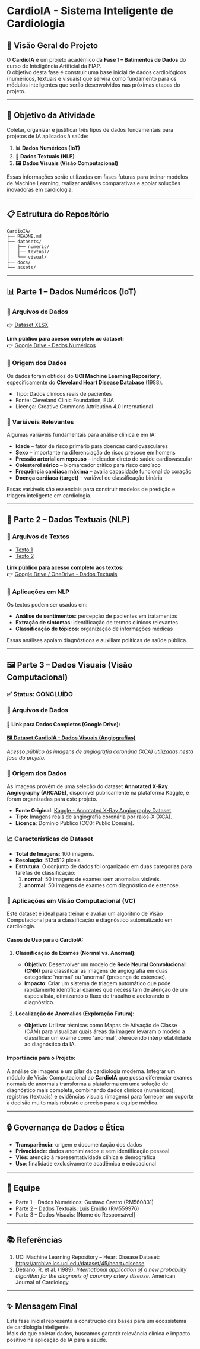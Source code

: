 # CardioIA - Sistema Inteligente de Cardiologia

## 🏥 Visão Geral do Projeto
O **CardioIA** é um projeto acadêmico da **Fase 1 – Batimentos de Dados** do curso de Inteligência Artificial da FIAP.  
O objetivo desta fase é construir uma base inicial de dados cardiológicos (numéricos, textuais e visuais) que servirá como fundamento para os módulos inteligentes que serão desenvolvidos nas próximas etapas do projeto.

---

## 🎯 Objetivo da Atividade
Coletar, organizar e justificar três tipos de dados fundamentais para projetos de IA aplicados à saúde:

1. **📊 Dados Numéricos (IoT)**  
2. **📝 Dados Textuais (NLP)**  
3. **🖼️ Dados Visuais (Visão Computacional)**  

Essas informações serão utilizadas em fases futuras para treinar modelos de Machine Learning, realizar análises comparativas e apoiar soluções inovadoras em cardiologia.

---

## 📋 Estrutura do Repositório

```
CardioIA/
├── README.md
├── datasets/
│   ├── numeric/
│   ├── textual/
│   └── visual/
├── docs/
└── assets/
```

---

## 📊 Parte 1 – Dados Numéricos (IoT)

### 📁 Arquivos de Dados
👉 [Dataset XLSX](datasets/numeric/heart_disease_processed.xlsx)

**Link público para acesso completo ao dataset:**  
👉 [Google Drive - Dados Numéricos](https://drive.google.com/drive/folders/1MVGRajXHamQ81FYPaeWpcSY2UmrDjWy7?usp=sharing)

### 📌 Origem dos Dados
Os dados foram obtidos do **UCI Machine Learning Repository**, especificamente do **Cleveland Heart Disease Database** (1988).  
- Tipo: Dados clínicos reais de pacientes  
- Fonte: Cleveland Clinic Foundation, EUA  
- Licença: Creative Commons Attribution 4.0 International  

### 🔬 Variáveis Relevantes
Algumas variáveis fundamentais para análise clínica e em IA:  
- **Idade** – fator de risco primário para doenças cardiovasculares  
- **Sexo** – importante na diferenciação de risco precoce em homens  
- **Pressão arterial em repouso** – indicador direto de saúde cardiovascular  
- **Colesterol sérico** – biomarcador crítico para risco cardíaco  
- **Frequência cardíaca máxima** – avalia capacidade funcional do coração  
- **Doença cardíaca (target)** – variável de classificação binária  

Essas variáveis são essenciais para construir modelos de predição e triagem inteligente em cardiologia.

---

## 📝 Parte 2 – Dados Textuais (NLP)

### 📁 Arquivos de Textos
- [Texto 1](datasets/textual/texto1.txt)  
- [Texto 2](datasets/textual/texto2.txt)  

**Link público para acesso completo aos textos:**  
👉 [Google Drive / OneDrive - Dados Textuais](INSERIR_LINK_AQUI)

### 📌 Aplicações em NLP
Os textos podem ser usados em:  
- **Análise de sentimentos**: percepção de pacientes em tratamentos  
- **Extração de sintomas**: identificação de termos clínicos relevantes  
- **Classificação de tópicos**: organização de informações médicas  

Essas análises apoiam diagnósticos e auxiliam políticas de saúde pública.

---

## 🖼️ Parte 3 – Dados Visuais (Visão Computacional)

### ✅ **Status: CONCLUÍDO**

### 📁 **Arquivos de Dados**

#### **🔗 Link para Dados Completos (Google Drive):**
**[🖼️ Dataset CardioIA - Dados Visuais (Angiografias)](https://drive.google.com/drive/folders/1jVCcJEcLKzIFXeW35t9XjeqihJ4S-i-i?usp=drive_link)**

*Acesso público às imagens de angiografia coronária (XCA) utilizadas nesta fase do projeto.*

### 🏥 **Origem dos Dados**

As imagens provêm de uma seleção do dataset **Annotated X-Ray Angiography (ARCADE)**, disponível publicamente na plataforma Kaggle, e foram organizadas para este projeto.

- **Fonte Original**: [Kaggle - Annotated X-Ray Angiography Dataset](https://www.kaggle.com/datasets/nikitamanaenkov/annotated-x-ray-angiography-dataset)
- **Tipo**: Imagens reais de angiografia coronária por raios-X (XCA).
- **Licença**: Domínio Público (CC0: Public Domain).

### 📈 **Características do Dataset**

- **Total de Imagens**: 100 imagens.
- **Resolução**: 512x512 pixels.
- **Estrutura**: O conjunto de dados foi organizado em duas categorias para tarefas de classificação:
    1. **normal**: 50 imagens de exames sem anomalias visíveis.
    2. **anormal**: 50 imagens de exames com diagnóstico de estenose.

### 🤖 **Aplicações em Visão Computacional (VC)**

Este dataset é ideal para treinar e avaliar um algoritmo de Visão Computacional para a classificação e diagnóstico automatizado em cardiologia.

#### **Casos de Uso para o CardioIA:**

1.  **Classificação de Exames (Normal vs. Anormal)**:
    - **Objetivo**: Desenvolver um modelo de **Rede Neural Convolucional (CNN)** para classificar as imagens de angiografia em duas categorias: 'normal' ou 'anormal' (presença de estenose).
    - **Impacto**: Criar um sistema de triagem automático que pode rapidamente identificar exames que necessitam de atenção de um especialista, otimizando o fluxo de trabalho e acelerando o diagnóstico.

2.  **Localização de Anomalias (Exploração Futura)**:
    - **Objetivo**: Utilizar técnicas como Mapas de Ativação de Classe (CAM) para visualizar quais áreas da imagem levaram o modelo a classificar um exame como 'anormal', oferecendo interpretabilidade ao diagnóstico da IA.

#### **Importância para o Projeto:**
A análise de imagens é um pilar da cardiologia moderna. Integrar um módulo de Visão Computacional ao **CardioIA** que possa diferenciar exames normais de anormais transforma a plataforma em uma solução de diagnóstico mais completa, combinando dados clínicos (numéricos), registros (textuais) e evidências visuais (imagens) para fornecer um suporte à decisão muito mais robusto e preciso para a equipe médica.

---

## 🔒 Governança de Dados e Ética
- **Transparência**: origem e documentação dos dados  
- **Privacidade**: dados anonimizados e sem identificação pessoal  
- **Viés**: atenção à representatividade clínica e demográfica  
- **Uso**: finalidade exclusivamente acadêmica e educacional  

---

## 👥 Equipe
- Parte 1 – Dados Numéricos: Gustavo Castro (RM560831) 
- Parte 2 – Dados Textuais: Luis Emidio (RM559976)  
- Parte 3 – Dados Visuais: [Nome do Responsável]  

---

## 📚 Referências
1. UCI Machine Learning Repository – Heart Disease Dataset: https://archive.ics.uci.edu/dataset/45/heart+disease  
2. Detrano, R. et al. (1989). *International application of a new probability algorithm for the diagnosis of coronary artery disease*. American Journal of Cardiology.  

---

## ✨ Mensagem Final
Esta fase inicial representa a construção das bases para um ecossistema de cardiologia inteligente.  
Mais do que coletar dados, buscamos garantir relevância clínica e impacto positivo na aplicação de IA para a saúde.
